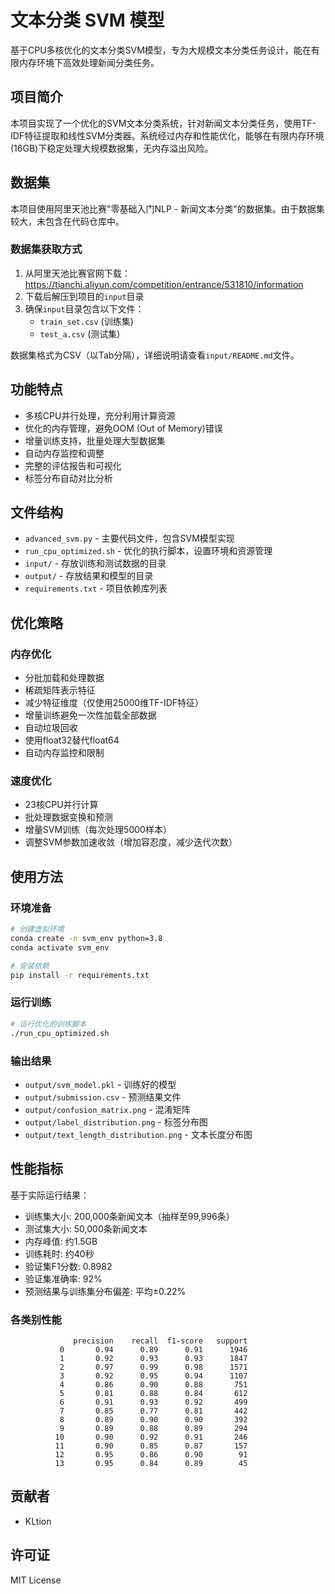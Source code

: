 # 文本分类 SVM 模型

基于CPU多核优化的文本分类SVM模型，专为大规模文本分类任务设计，能在有限内存环境下高效处理新闻分类任务。

## 项目简介

本项目实现了一个优化的SVM文本分类系统，针对新闻文本分类任务，使用TF-IDF特征提取和线性SVM分类器。系统经过内存和性能优化，能够在有限内存环境(16GB)下稳定处理大规模数据集，无内存溢出风险。

## 数据集

本项目使用阿里天池比赛"零基础入门NLP - 新闻文本分类"的数据集。由于数据集较大，未包含在代码仓库中。

### 数据集获取方式

1. 从阿里天池比赛官网下载：https://tianchi.aliyun.com/competition/entrance/531810/information
2. 下载后解压到项目的`input`目录
3. 确保`input`目录包含以下文件：
   - `train_set.csv` (训练集)
   - `test_a.csv` (测试集)

数据集格式为CSV（以Tab分隔），详细说明请查看`input/README.md`文件。

## 功能特点

- 多核CPU并行处理，充分利用计算资源
- 优化的内存管理，避免OOM (Out of Memory)错误
- 增量训练支持，批量处理大型数据集
- 自动内存监控和调整
- 完整的评估报告和可视化
- 标签分布自动对比分析

## 文件结构

- `advanced_svm.py` - 主要代码文件，包含SVM模型实现
- `run_cpu_optimized.sh` - 优化的执行脚本，设置环境和资源管理
- `input/` - 存放训练和测试数据的目录
- `output/` - 存放结果和模型的目录
- `requirements.txt` - 项目依赖库列表

## 优化策略

### 内存优化

- 分批加载和处理数据
- 稀疏矩阵表示特征
- 减少特征维度（仅使用25000维TF-IDF特征）
- 增量训练避免一次性加载全部数据
- 自动垃圾回收
- 使用float32替代float64
- 自动内存监控和限制

### 速度优化

- 23核CPU并行计算
- 批处理数据变换和预测
- 增量SVM训练（每次处理5000样本）
- 调整SVM参数加速收敛（增加容忍度，减少迭代次数）

## 使用方法

### 环境准备

```bash
# 创建虚拟环境
conda create -n svm_env python=3.8
conda activate svm_env

# 安装依赖
pip install -r requirements.txt
```

### 运行训练

```bash
# 运行优化的训练脚本
./run_cpu_optimized.sh
```

### 输出结果

- `output/svm_model.pkl` - 训练好的模型
- `output/submission.csv` - 预测结果文件
- `output/confusion_matrix.png` - 混淆矩阵
- `output/label_distribution.png` - 标签分布图
- `output/text_length_distribution.png` - 文本长度分布图

## 性能指标

基于实际运行结果：

- 训练集大小: 200,000条新闻文本（抽样至99,996条）
- 测试集大小: 50,000条新闻文本
- 内存峰值: 约1.5GB
- 训练耗时: 约40秒
- 验证集F1分数: 0.8982
- 验证集准确率: 92%
- 预测结果与训练集分布偏差: 平均±0.22%

### 各类别性能

```
              precision    recall  f1-score   support
           0       0.94      0.89      0.91      1946
           1       0.92      0.93      0.93      1847
           2       0.97      0.99      0.98      1571
           3       0.92      0.95      0.94      1107
           4       0.86      0.90      0.88       751
           5       0.81      0.88      0.84       612
           6       0.91      0.93      0.92       499
           7       0.85      0.77      0.81       442
           8       0.89      0.90      0.90       392
           9       0.89      0.88      0.89       294
          10       0.90      0.92      0.91       246
          11       0.90      0.85      0.87       157
          12       0.95      0.86      0.90        91
          13       0.95      0.84      0.89        45
```

## 贡献者

- KLtion

## 许可证

MIT License